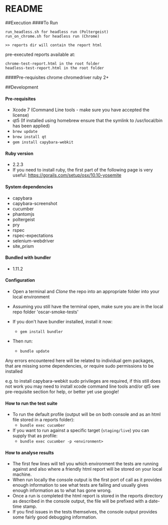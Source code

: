 # README

##Execution
####To Run

    run_headless.sh for headless run (Poltergeist)
    run_on_chrome.sh for headless run (Chrome)

    >> reports dir will contain the report html

pre-executed reports available at:

    chrome-test-report.html in the root folder
    headless-test-report.html in the root folder

####Pre-requisites
    chrome
    chromedriver
    ruby 2+

##Development
#### Pre-requisites

* Xcode 7 (Command Line tools - make sure you have accepted the license)
* qt5 (If installed using homebrew ensure that the symlink to /usr/local/bin has been applied)
 * `brew update`
 * `brew install qt`
 * `gem install capybara-webkit`

#### Ruby version
* 2.2.3
 * If you need to install ruby, the first part of the following page is very useful: https://gorails.com/setup/osx/10.10-yosemite

#### System dependencies
* capybara
* capybara-screenshot
* cucumber
* phantomjs
* poltergeist
* pry
* rspec
* rspec-expectations
* selenium-webdriver
* site_prism

#### Bundled with bundler
* 1.11.2

#### Configuration
* Open a terminal and *Clone* the repo into an appropriate folder into your local environment
* Assuming you still have the terminal open, make sure you are in the local repo folder 'oscar-smoke-tests'
* If you don't have bundler installed, install it now: 
  * `gem install bundler`
  
* Then run:  
   * `bundle update`

Any errors encountered here will be related to individual gem packages, that are missing some dependencies, or require sudo permissions to be installed

  e.g. to install capybara-webkit sudo privileges are required, if this still does not work 
  you may need to install xcode command line tools and/or qt5 see pre-requisite section for 
  help, or better yet use google!

#### How to run the test suite
* To run the default profile (output will be on both console and as an html file stored in a reports folder):
   * `bundle exec cucumber`
* If you want to run against a specific target (`staging/live`) you can supply that as profile:
   * `bundle exec cucumber -p <environment>`

#### How to analyse results
* The first few lines will tell you which environment the tests are running against and also where a friendly html report will be stored on your local machine.
* When run locally the console output is the first port of call as it provides enough information to see what tests are failing and usually gives enough information as to what has gone wrong.
* Once a run is completed the html report is stored in the reports directory as described in the console output, the file will be prefixed with a date-time stamp.
* If you find issues in the tests themselves, the console output provides some fairly good debugging information.